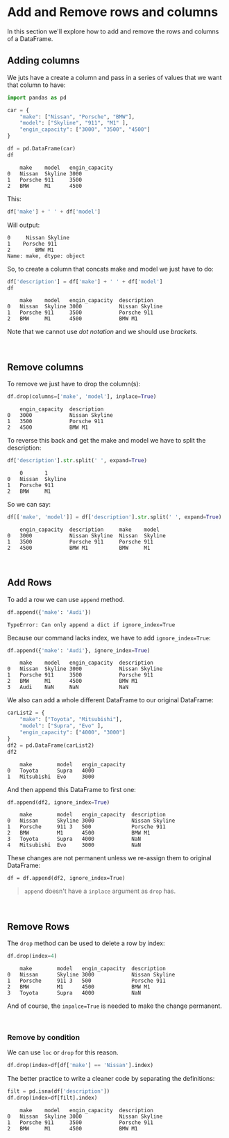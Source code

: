 # Add and Remove rows and columns

In this section we'll explore how to add and remove the rows and columns of a DataFrame.

## Adding columns

We juts have a create a column and pass in a series of values that we want that column to have:

```py
import pandas as pd

car = {
    "make": ["Nissan", "Porsche", "BMW"],
    "model": ["Skyline", "911", "M1" ],
    "engin_capacity": ["3000", "3500", "4500"]
}

df = pd.DataFrame(car)
df
```
```
    make	model	engin_capacity
0	Nissan	Skyline	3000
1	Porsche	911	    3500
2	BMW	    M1	    4500
```

This:
```py
df['make'] + ' ' + df['model']
```

Will output:

```
0     Nissan Skyline
1    Porsche 911
2        BMW M1
Name: make, dtype: object
```

So, to create a column that concats make and model we just have to do:

```py
df['description'] = df['make'] + ' ' + df['model']
df
```
```
    make	model	engin_capacity	description
0	Nissan	Skyline	3000        	Nissan Skyline
1	Porsche	911	    3500	        Porsche 911
2	BMW	    M1	    4500	        BMW M1
```

Note that we cannot use *dot notation* and we should use *brackets*.

<br>

## Remove columns

To remove we just have to drop the column(s):

```py
df.drop(columns=['make', 'model'], inplace=True)
```
```
    engin_capacity	description
0	3000	        Nissan Skyline
1	3500	        Porsche 911
2	4500	        BMW M1
```

To reverse this back and get the make and model we have to split the description:

```py
df['description'].str.split(' ', expand=True)
```
```
	0	    1
0	Nissan	Skyline
1	Porsche	911
2	BMW	    M1
```

So we can say:

```py
df[['make', 'model']] = df['description'].str.split(' ', expand=True)
```
```
    engin_capacity	description	    make	model
0	3000	        Nissan Skyline	Nissan	Skyline
1	3500	        Porsche 911	    Porsche	911
2	4500	        BMW M1	        BMW	    M1
```

<br>

## Add Rows

To add a row we can use ```append``` method.

```py
df.append({'make': 'Audi'})
```
```
TypeError: Can only append a dict if ignore_index=True
```

Because our command lacks index, we have to add ```ignore_index=True```:

```py
df.append({'make': 'Audi'}, ignore_index=True)
```
```
	make	model	engin_capacity	description
0	Nissan	Skyline	3000	        Nissan Skyline
1	Porsche	911	    3500	        Porsche 911
2	BMW	    M1	    4500	        BMW M1
3	Audi	NaN	    NaN	            NaN
```

We also can add a whole different DataFrame to our original DataFrame:

```py
carList2 = {
    "make": ["Toyota", "Mitsubishi"],
    "model": ["Supra", "Evo" ],
    "engin_capacity": ["4000", "3000"]
}
df2 = pd.DataFrame(carList2)
df2
```
```
    make	    model	engin_capacity
0	Toyota	    Supra	4000
1	Mitsubishi	Evo	    3000
```

And then append this DataFrame to first one:

```py
df.append(df2, ignore_index=True)
```
```
	make	    model	engin_capacity	description
0	Nissan	    Skyline	3000	        Nissan Skyline
1	Porsche	    911	3   500	            Porsche 911
2	BMW	        M1	    4500	        BMW M1
3	Toyota	    Supra	4000	        NaN
4	Mitsubishi	Evo	    3000	        NaN
```

These changes are not permanent unless we re-assign them to original DataFrame:

```
df = df.append(df2, ignore_index=True)
```

> ```append``` doesn't have a ```inplace``` argument as ```drop``` has.

<br>

## Remove Rows

The ```drop``` method can be used to delete a row by index:

```py
df.drop(index=4)
```
```
	make	    model	engin_capacity	description
0	Nissan	    Skyline	3000	        Nissan Skyline
1	Porsche	    911	3   500	            Porsche 911
2	BMW	        M1	    4500	        BMW M1
3	Toyota	    Supra	4000	        NaN
```

And of course, the ```inpalce=True``` is needed to make the change permanent.

<br>

### Remove by condition

We can use ```loc``` or ```drop``` for this reason.

```py
df.drop(index=df[df['make'] == 'Nissan'].index)
```

The better practice to write a cleaner code by separating the definitions:

```py
filt = pd.isna(df['description'])
df.drop(index=df[filt].index)
```
```
	make	model	engin_capacity	description
0	Nissan	Skyline	3000	        Nissan Skyline
1	Porsche	911	    3500	        Porsche 911
2	BMW	    M1	    4500	        BMW M1
```
